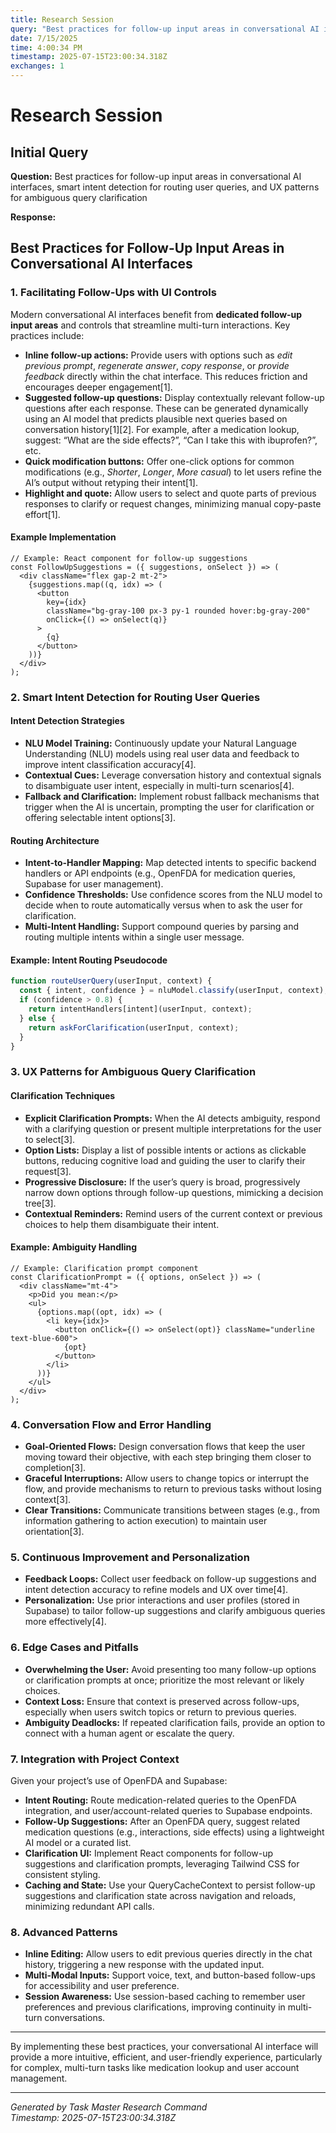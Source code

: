 ```yaml
---
title: Research Session
query: "Best practices for follow-up input areas in conversational AI interfaces, smart intent detection for routing user queries, and UX patterns for ambiguous query clarification"
date: 7/15/2025
time: 4:00:34 PM
timestamp: 2025-07-15T23:00:34.318Z
exchanges: 1
---
```


# Research Session

## Initial Query

**Question:** Best practices for follow-up input areas in conversational AI interfaces, smart intent detection for routing user queries, and UX patterns for ambiguous query clarification

**Response:**

## Best Practices for Follow-Up Input Areas in Conversational AI Interfaces

### 1. **Facilitating Follow-Ups with UI Controls**

Modern conversational AI interfaces benefit from **dedicated follow-up input areas** and controls that streamline multi-turn interactions. Key practices include:

- **Inline follow-up actions:** Provide users with options such as *edit previous prompt*, *regenerate answer*, *copy response*, or *provide feedback* directly within the chat interface. This reduces friction and encourages deeper engagement[1].
- **Suggested follow-up questions:** Display contextually relevant follow-up questions after each response. These can be generated dynamically using an AI model that predicts plausible next queries based on conversation history[1][2]. For example, after a medication lookup, suggest: “What are the side effects?”, “Can I take this with ibuprofen?”, etc.
- **Quick modification buttons:** Offer one-click options for common modifications (e.g., *Shorter*, *Longer*, *More casual*) to let users refine the AI’s output without retyping their intent[1].
- **Highlight and quote:** Allow users to select and quote parts of previous responses to clarify or request changes, minimizing manual copy-paste effort[1].

#### Example Implementation

```tsx
// Example: React component for follow-up suggestions
const FollowUpSuggestions = ({ suggestions, onSelect }) => (
  <div className="flex gap-2 mt-2">
    {suggestions.map((q, idx) => (
      <button
        key={idx}
        className="bg-gray-100 px-3 py-1 rounded hover:bg-gray-200"
        onClick={() => onSelect(q)}
      >
        {q}
      </button>
    ))}
  </div>
);
```

### 2. **Smart Intent Detection for Routing User Queries**

#### **Intent Detection Strategies**

- **NLU Model Training:** Continuously update your Natural Language Understanding (NLU) models using real user data and feedback to improve intent classification accuracy[4].
- **Contextual Cues:** Leverage conversation history and contextual signals to disambiguate user intent, especially in multi-turn scenarios[4].
- **Fallback and Clarification:** Implement robust fallback mechanisms that trigger when the AI is uncertain, prompting the user for clarification or offering selectable intent options[3].

#### **Routing Architecture**

- **Intent-to-Handler Mapping:** Map detected intents to specific backend handlers or API endpoints (e.g., OpenFDA for medication queries, Supabase for user management).
- **Confidence Thresholds:** Use confidence scores from the NLU model to decide when to route automatically versus when to ask the user for clarification.
- **Multi-Intent Handling:** Support compound queries by parsing and routing multiple intents within a single user message.

#### Example: Intent Routing Pseudocode

```typescript
function routeUserQuery(userInput, context) {
  const { intent, confidence } = nluModel.classify(userInput, context);
  if (confidence > 0.8) {
    return intentHandlers[intent](userInput, context);
  } else {
    return askForClarification(userInput, context);
  }
}
```

### 3. **UX Patterns for Ambiguous Query Clarification**

#### **Clarification Techniques**

- **Explicit Clarification Prompts:** When the AI detects ambiguity, respond with a clarifying question or present multiple interpretations for the user to select[3].
- **Option Lists:** Display a list of possible intents or actions as clickable buttons, reducing cognitive load and guiding the user to clarify their request[3].
- **Progressive Disclosure:** If the user’s query is broad, progressively narrow down options through follow-up questions, mimicking a decision tree[3].
- **Contextual Reminders:** Remind users of the current context or previous choices to help them disambiguate their intent.

#### Example: Ambiguity Handling

```tsx
// Example: Clarification prompt component
const ClarificationPrompt = ({ options, onSelect }) => (
  <div className="mt-4">
    <p>Did you mean:</p>
    <ul>
      {options.map((opt, idx) => (
        <li key={idx}>
          <button onClick={() => onSelect(opt)} className="underline text-blue-600">
            {opt}
          </button>
        </li>
      ))}
    </ul>
  </div>
);
```

### 4. **Conversation Flow and Error Handling**

- **Goal-Oriented Flows:** Design conversation flows that keep the user moving toward their objective, with each step bringing them closer to completion[3].
- **Graceful Interruptions:** Allow users to change topics or interrupt the flow, and provide mechanisms to return to previous tasks without losing context[3].
- **Clear Transitions:** Communicate transitions between stages (e.g., from information gathering to action execution) to maintain user orientation[3].

### 5. **Continuous Improvement and Personalization**

- **Feedback Loops:** Collect user feedback on follow-up suggestions and intent detection accuracy to refine models and UX over time[4].
- **Personalization:** Use prior interactions and user profiles (stored in Supabase) to tailor follow-up suggestions and clarify ambiguous queries more effectively[4].

### 6. **Edge Cases and Pitfalls**

- **Overwhelming the User:** Avoid presenting too many follow-up options or clarification prompts at once; prioritize the most relevant or likely choices.
- **Context Loss:** Ensure that context is preserved across follow-ups, especially when users switch topics or return to previous queries.
- **Ambiguity Deadlocks:** If repeated clarification fails, provide an option to connect with a human agent or escalate the query.

### 7. **Integration with Project Context**

Given your project’s use of OpenFDA and Supabase:

- **Intent Routing:** Route medication-related queries to the OpenFDA integration, and user/account-related queries to Supabase endpoints.
- **Follow-Up Suggestions:** After an OpenFDA query, suggest related medication questions (e.g., interactions, side effects) using a lightweight AI model or a curated list.
- **Clarification UI:** Implement React components for follow-up suggestions and clarification prompts, leveraging Tailwind CSS for consistent styling.
- **Caching and State:** Use your QueryCacheContext to persist follow-up suggestions and clarification state across navigation and reloads, minimizing redundant API calls.

### 8. **Advanced Patterns**

- **Inline Editing:** Allow users to edit previous queries directly in the chat history, triggering a new response with the updated input.
- **Multi-Modal Inputs:** Support voice, text, and button-based follow-ups for accessibility and user preference.
- **Session Awareness:** Use session-based caching to remember user preferences and previous clarifications, improving continuity in multi-turn conversations.

---

By implementing these best practices, your conversational AI interface will provide a more intuitive, efficient, and user-friendly experience, particularly for complex, multi-turn tasks like medication lookup and user account management.


---

*Generated by Task Master Research Command*  
*Timestamp: 2025-07-15T23:00:34.318Z*

